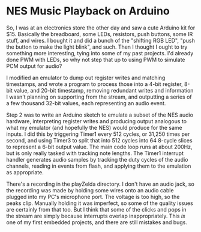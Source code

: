# NES Music Playback on Arduino

So, I was at an electronics store the other day and saw a cute Arduino kit for $15. Basically the breadboard, some LEDs, resistors, push buttons, some IR stuff, and wires. I bought it and did a bunch of the "shifting RGB LED", "push the button to make the light blink", and such. Then I thought I ought to try something more interesting, tying into some of my past projects. I'd already done PWM with LEDs, so why not step that up to using PWM to simulate PCM output for audio?

I modified an emulator to dump out register writes and matching timestamps, and wrote a program to process those into a 4-bit register, 8-bit value, and 20-bit timestamp, removing redundant writes and information I wasn't planning on supporting from the stream, and outputting a series of a few thousand 32-bit values, each representing an audio event.

Step 2 was to write an Arduino sketch to emulate a subset of the NES audio hardware, interpreting register writes and producing output analogous to what my emulator (and hopefully the NES) would produce for the same inputs. I did this by triggering Timer1 every 512 cycles, or 31,250 times per second, and using Timer3 to split that into 512 cycles into 64 8-cycle slices to represent a 6-bit output value. The main code loop runs at about 200Hz, but is only really tasked with tracking note lengths. The Timer1 interrupt handler generates audio samples by tracking the duty cycles of the audio channels, reading in events from flash, and applying them to the emulation as appropriate.

There's a recording in the playZelda directory. I don't have an audio jack, so the recording was made by holding some wires onto an audio cable plugged into my PC's microphone port. The voltage is too high, so the peaks clip. Manually holding it was imperfect, so some of the quality issues are certainly from that too. But I think that some of the clicks and pops in the stream are simply because interrupts overlap inappropriately. This *is* one of my first embedded projects, and there are still mistakes and bugs.
